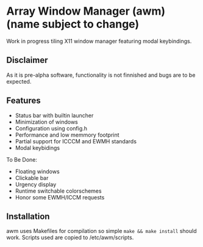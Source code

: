 # Array Window Manager (awm) (name subject to change)

Work in progress tiling X11 window manager featuring modal keybindings.

## Disclaimer
As it is pre-alpha software, functionality is not finnished and bugs are to be
expected.

## Features
- Status bar with builtin launcher
- Minimization of windows
- Configuration using config.h
- Performance and low memmory footprint
- Partial support for ICCCM and EWMH standards
- Modal keybidings

To Be Done:
- Floating windows
- Clickable bar
- Urgency display
- Runtime switchable colorschemes
- Honor some EWMH/ICCM requests

## Installation
awm uses Makefiles for compilation so simple `make && make install` should work.
Scripts used are copied to /etc/awm/scripts.
